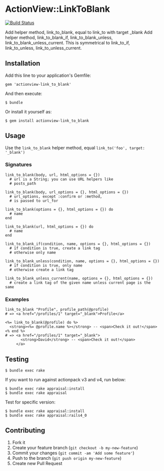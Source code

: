 # ActionView::LinkToBlank

[![Build Status](https://api.travis-ci.org/sanemat/actionview-link_to_blank.png?branch=master)](https://travis-ci.org/sanemat/actionview-link_to_blank)

Add helper method, link_to_blank, equal to link_to with target _blank
Add helper method, link_to_blank_if, link_to_blank_unless, link_to_blank_unless_current.
This is symmetrical to link_to_if, link_to_unless, link_to_unless_current.

## Installation

Add this line to your application's Gemfile:

    gem 'actionview-link_to_blank'

And then execute:

    $ bundle

Or install it yourself as:

    $ gem install actionview-link_to_blank

## Usage

Use the `link_to_blank` helper method, equal `link_to('foo', target: '_blank')`

### Signatures

    link_to_blank(body, url, html_options = {})
      # url is a String; you can use URL helpers like
      # posts_path

    link_to_blank(body, url_options = {}, html_options = {})
      # url_options, except :confirm or :method,
      # is passed to url_for

    link_to_blank(options = {}, html_options = {}) do
      # name
    end

    link_to_blank(url, html_options = {}) do
      # name
    end

    link_to_blank_if(condition, name, options = {}, html_options = {})
      # if condition is true, create a link tag
      # otherwise only name

    link_to_blank_unless(condition, name, options = {}, html_options = {})
      # if condition is true, only name
      # otherwise create a link tag

    link_to_blank_unless_current(name, options = {}, html_options = {})
      # create a link tag of the given name unless current page is the same

### Examples

    link_to_blank "Profile", profile_path(@profile)
    # => <a href="/profiles/1" target="_blank">Profile</a>

    <%= link_to_blank(@profile) do %>
      <strong><%= @profile.name %></strong> -- <span>Check it out!</span>
    <% end %>
    # => <a href="/profiles/1" target="_blank">
           <strong>David</strong> -- <span>Check it out!</span>
         </a>

## Testing

    $ bundle exec rake

If you want to run against actionpack v3 and v4, run below:

    $ bundle exec rake appraisal:install
    $ bundle exec rake appraisal

Test for specific version:

    $ bundle exec rake appraisal:install
    $ bundle exec rake appraisal:rails4_0

## Contributing

1. Fork it
2. Create your feature branch (`git checkout -b my-new-feature`)
3. Commit your changes (`git commit -am 'Add some feature'`)
4. Push to the branch (`git push origin my-new-feature`)
5. Create new Pull Request
